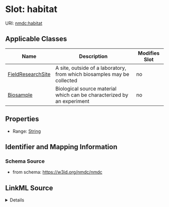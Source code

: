 # Slot: habitat

URI: [nmdc:habitat](https://w3id.org/nmdc/habitat)



<!-- no inheritance hierarchy -->




## Applicable Classes

| Name | Description | Modifies Slot |
| --- | --- | --- |
[FieldResearchSite](FieldResearchSite.md) | A site, outside of a laboratory, from which biosamples may be collected |  no  |
[Biosample](Biosample.md) | Biological source material which can be characterized by an experiment |  no  |







## Properties

* Range: [String](String.md)





## Identifier and Mapping Information







### Schema Source


* from schema: https://w3id.org/nmdc/nmdc




## LinkML Source

<details>
```yaml
name: habitat
from_schema: https://w3id.org/nmdc/nmdc
rank: 1000
alias: habitat
domain_of:
- FieldResearchSite
- Biosample
range: string

```
</details>